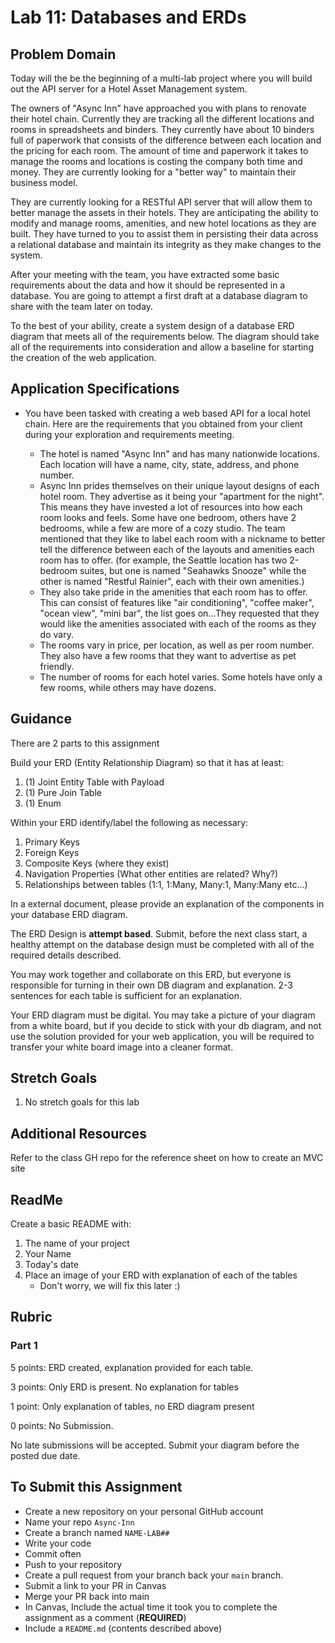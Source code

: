 # Lab 11: Databases and ERDs

## Problem Domain

Today will the be the beginning of a multi-lab project where you will build out the API server for a Hotel Asset Management system.

The owners of "Async Inn" have approached you with plans to renovate their hotel chain. Currently they are tracking all the different locations and rooms in spreadsheets and binders. They currently have about 10 binders full of paperwork that consists of the difference between each location and the pricing for each room. The amount of time and paperwork it takes to manage the rooms and locations is costing the company both time and money. They are currently looking for a  "better way" to maintain their business model.

They are currently looking for a RESTful API server that will allow them to better manage the assets in their hotels. They are anticipating the ability to modify and manage rooms, amenities, and new hotel locations as they are built. They have turned to you to assist them in persisting their data across a relational database and maintain its integrity as they make changes to the system.

After your meeting with the team, you have extracted some basic requirements about the data and how it should be represented in a database. You are going to attempt a first draft at a database diagram to share with the team later on today.

To the best of your ability, create a system design of a database ERD diagram that meets all of the requirements below. The diagram should take all of the requirements into consideration and allow a baseline for starting the creation of the web application.

## Application Specifications

- You have been tasked with creating a web based API for a local hotel chain. Here are the requirements that you obtained from your client during your exploration and requirements meeting.

	- The hotel is named "Async Inn" and has many nationwide locations. Each location will have a name, city, state, address, and phone number.
	- Async Inn prides themselves on their unique layout designs of each hotel room. They advertise as it being your "apartment for the night". This means they have invested a lot of resources into how each room looks and feels. Some have one bedroom, others have 2 bedrooms, while a few are more of a cozy studio. The team mentioned that they like to label each room with a nickname to better tell the difference between each of the layouts and amenities each room has to offer. (for example, the Seattle location has two 2-bedroom suites, but one is named "Seahawks Snooze" while the other is named "Restful Rainier", each with their own amenities.)
	- They also take pride in the amenities that each room has to offer. This can consist of features like "air conditioning", "coffee maker", "ocean view", "mini bar", the list goes on...They requested that they would like the amenities associated with each of the rooms as they do vary.
	- The rooms vary in price, per location, as well as per room number. They also have a few rooms that they want to advertise as pet friendly.
	- The number of rooms for each hotel varies. Some hotels have only a few rooms, while others may have dozens.

## Guidance

There are 2 parts to this assignment

Build your ERD (Entity Relationship Diagram) so that it has at least:
1. (1) Joint Entity Table with Payload
1. (1) Pure Join Table
1. (1) Enum

Within your ERD identify/label the following as necessary:
1. Primary Keys
1. Foreign Keys
1. Composite Keys (where they exist)
1. Navigation Properties (What other entities are related? Why?)
1. Relationships between tables (1:1, 1:Many, Many:1, Many:Many etc...)

In a external document, please provide an explanation of the components in your database ERD diagram.

The ERD Design is **attempt based**. Submit, before the next class start, a healthy attempt on the database design must be completed with all of the required details described.

You may work together and collaborate on this ERD, but everyone is responsible for turning in their own DB diagram and explanation. 2-3 sentences for each table is sufficient for an explanation.

Your ERD diagram must be digital. You may take a picture of your diagram from a white board, but if you decide to stick with your db diagram, and not use the solution provided for your web application, you will be required to transfer your white board image into a cleaner format.

## Stretch Goals

1. No stretch goals for this lab

## Additional Resources

Refer to the class GH repo for the reference sheet on how to create an MVC site

## ReadMe

Create a basic README with:
1. The name of your project
2. Your Name
3. Today's date
4. Place an image of your ERD with explanation of each of the tables
   - Don't worry, we will fix this later :)

## Rubric

### Part 1

5 points: ERD created, explanation provided for each table.

3 points: Only ERD is present. No explanation for tables

1 point: Only explanation of tables, no ERD diagram present

0 points: No Submission.

No late submissions will be accepted. Submit your diagram before the posted due date.


## To Submit this Assignment

- Create a new repository on your personal GitHub account
- Name your repo `Async-Inn`
- Create a branch named `NAME-LAB##`
- Write your code
- Commit often
- Push to your repository
- Create a pull request from your branch back your `main` branch.
- Submit a link to your PR in Canvas
- Merge your PR back into main
- In Canvas, Include the actual time it took you to complete the assignment as a comment (**REQUIRED**)
- Include a `README.md` (contents described above)
